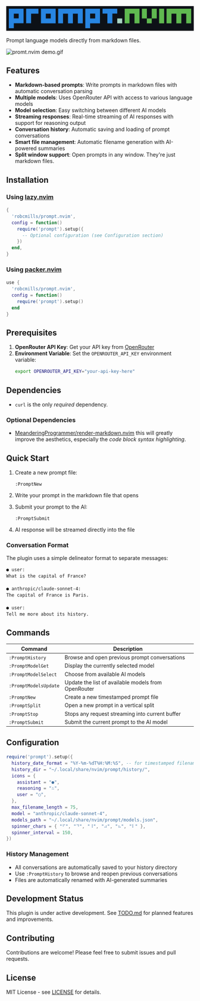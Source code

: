<img alt="prompt.nvim logo.png" src="assets/logo.png" />

Prompt language models directly from markdown files.

![promt.nvim demo.gif](assets/demo.gif)

## Features

- **Markdown-based prompts**: Write prompts in markdown files with automatic conversation parsing
- **Multiple models**: Uses OpenRouter API with access to various language models
- **Model selection**: Easy switching between different AI models
- **Streaming responses**: Real-time streaming of AI responses with support for reasoning output
- **Conversation history**: Automatic saving and loading of prompt conversations
- **Smart file management**: Automatic filename generation with AI-powered summaries
- **Split window support**: Open prompts in any window. They're just markdown files.

## Installation

### Using [lazy.nvim](https://github.com/folke/lazy.nvim)

```lua
{
  'robcmills/prompt.nvim',
  config = function()
    require('prompt').setup({
      -- Optional configuration (see Configuration section)
    })
  end,
}
```

### Using [packer.nvim](https://github.com/wbthomason/packer.nvim)

```lua
use {
  'robcmills/prompt.nvim',
  config = function()
    require('prompt').setup()
  end
}
```

## Prerequisites

1. **OpenRouter API Key**: Get your API key from [OpenRouter](https://openrouter.ai/)
2. **Environment Variable**: Set the `OPENROUTER_API_KEY` environment variable:
   ```bash
   export OPENROUTER_API_KEY="your-api-key-here"
   ```

## Dependencies

- `curl` is the only _required_ dependency.

### Optional Dependencies

- [MeanderingProgrammer/render-markdown.nvim](https://github.com/MeanderingProgrammer/render-markdown.nvim) this will greatly improve the aesthetics, especially the _code block syntax highlighting_.


## Quick Start

1. Create a new prompt file:
   ```vim
   :PromptNew
   ```

2. Write your prompt in the markdown file that opens

3. Submit your prompt to the AI:
   ```vim
   :PromptSubmit
   ```

4. AI response will be streamed directly into the file

### Conversation Format

The plugin uses a simple delineator format to separate messages:

```markdown
● user:
What is the capital of France?

● anthropic/claude-sonnet-4:
The capital of France is Paris.

● user:
Tell me more about its history.
```

## Commands


| Command | Description |
|---------|-------------|
| `:PromptHistory` | Browse and open previous prompt conversations |
| `:PromptModelGet` | Display the currently selected model |
| `:PromptModelSelect` | Choose from available AI models |
| `:PromptModelsUpdate` | Update the list of available models from OpenRouter |
| `:PromptNew` | Create a new timestamped prompt file |
| `:PromptSplit` | Open a new prompt in a vertical split |
| `:PromptStop` | Stops any request streaming into current buffer |
| `:PromptSubmit` | Submit the current prompt to the AI model |


## Configuration

```lua
require('prompt').setup({
  history_date_format = "%Y-%m-%dT%H:%M:%S", -- for timestamped filenames
  history_dir = "~/.local/share/nvim/prompt/history/",
  icons = {
    assistant = "●",
    reasoning = "∴",
    user = "○",
  },
  max_filename_length = 75,
  model = "anthropic/claude-sonnet-4",
  models_path = "~/.local/share/nvim/prompt/models.json",
  spinner_chars = { "⠋", "⠙", "⠸", "⠴", "⠦", "⠇" },
  spinner_interval = 150,
})
```

### History Management

- All conversations are automatically saved to your history directory
- Use `:PromptHistory` to browse and reopen previous conversations
- Files are automatically renamed with AI-generated summaries

## Development Status

This plugin is under active development.
See [TODO.md](TODO.md) for planned features and improvements.

## Contributing

Contributions are welcome! Please feel free to submit issues and pull requests.

## License

MIT License - see [LICENSE](LICENSE) for details.
